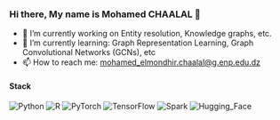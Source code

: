 ### Hi there, My name is Mohamed CHAALAL 👋

- 🔭 I’m currently working on Entity resolution, Knowledge graphs, etc.
- 🌱 I’m currently learning: Graph Representation Learning, Graph Convolutional Networks (GCNs), etc 
- 📫 How to reach me: mohamed_elmondhir.chaalal@g.enp.edu.dz


#### Stack
![Python](https://img.shields.io/badge/-Python-yellow?logo=Python)
![R](https://img.shields.io/badge/-R-276DC3?logo=R)
![PyTorch](https://img.shields.io/badge/-PyTorch-white?logo=PyTorch)
![TensorFlow](https://img.shields.io/badge/-TensorFlow-white?logo=TensorFlow)
![Spark](https://img.shields.io/badge/-Spark-green?logo=apache-Spark)
![Hugging_Face](https://cdn-lfs.huggingface.co/repos/96/a2/96a2c8468c1546e660ac2609e49404b8588fcf5a748761fa72c154b2836b4c83/fc95837e1bacb9b2cdbff9ae5d681ed8f20233b8fc72a65cdb38321ea9ddc015?response-content-disposition=inline%3B+filename*%3DUTF-8%27%27hf-logo-with-title.svg%3B+filename%3D%22hf-logo-with-title.svg%22%3B&response-content-type=image%2Fsvg%2Bxml&Expires=1707138845&Policy=eyJTdGF0ZW1lbnQiOlt7IkNvbmRpdGlvbiI6eyJEYXRlTGVzc1RoYW4iOnsiQVdTOkVwb2NoVGltZSI6MTcwNzEzODg0NX19LCJSZXNvdXJjZSI6Imh0dHBzOi8vY2RuLWxmcy5odWdnaW5nZmFjZS5jby9yZXBvcy85Ni9hMi85NmEyYzg0NjhjMTU0NmU2NjBhYzI2MDllNDk0MDRiODU4OGZjZjVhNzQ4NzYxZmE3MmMxNTRiMjgzNmI0YzgzL2ZjOTU4MzdlMWJhY2I5YjJjZGJmZjlhZTVkNjgxZWQ4ZjIwMjMzYjhmYzcyYTY1Y2RiMzgzMjFlYTlkZGMwMTU%7EcmVzcG9uc2UtY29udGVudC1kaXNwb3NpdGlvbj0qJnJlc3BvbnNlLWNvbnRlbnQtdHlwZT0qIn1dfQ__&Signature=cZS5s9iE1Z6p4AxEVomORIRVSKR1AoVAAzDmmrpW8p1iY4XZuUChfQQmP-iWbbZVKIEXlvIQceBfYkBIzdC36Y8J5kmPmT2IWU0GsNJF%7Et45XeEypGBWk3YkzxoAC3i1lrCtsa5m8TcoiWulF-ARmDAUhq9PzbnREiBRkGfWxkdQBWiLUHl-Zfq1h4GfiqWal3oIaqKLadr7NgIJj5JrT99OKySP0AorG5cbg6Ty2D3uXY1iiKVgBvlIcwS6hHMyfwcH28v7oVrKpdLDpoRVVlFqiJx2OmcF3ENMc%7EYlEKuXtD8cJq2sQwmPBa7%7ENjSuWCL%7EgqWjZ9nwOGYXygG%7EzA__&Key-Pair-Id=KVTP0A1DKRTAX)
 
